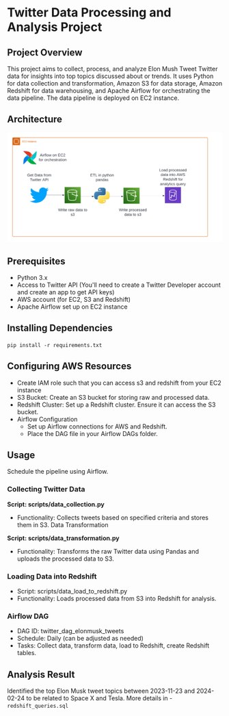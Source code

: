 # Twitter Data Processing and Analysis Project

## Project Overview

This project aims to collect, process, and analyze Elon Mush Tweet Twitter data for insights into top topics discussed about or trends. It uses Python for data collection and transformation, Amazon S3 for data storage, Amazon Redshift for data warehousing, and Apache Airflow for orchestrating the data pipeline. The data pipeline is deployed on EC2 instance.

## Architecture
![](images/twitter_etl_dataflow.png)

## Prerequisites
- Python 3.x
- Access to Twitter API (You'll need to create a Twitter Developer account and create an app to get API keys)
- AWS account (for EC2, S3 and Redshift)
- Apache Airflow set up on EC2 instance

## Installing Dependencies

```pip install -r requirements.txt```

## Configuring AWS Resources
- Create IAM role such that you can access s3 and redshift from your EC2 instance
- S3 Bucket: Create an S3 bucket for storing raw and processed data.
- Redshift Cluster: Set up a Redshift cluster. Ensure it can access the S3 bucket.
- Airflow Configuration
    - Set up Airflow connections for AWS and Redshift.
    - Place the DAG file in your Airflow DAGs folder.

## Usage
Schedule the pipeline using Airflow.

### Collecting Twitter Data
**Script: scripts/data_collection.py**
- Functionality: Collects tweets based on specified criteria and stores them in S3.
Data Transformation

**Script: scripts/data_transformation.py**
- Functionality: Transforms the raw Twitter data using Pandas and uploads the processed data to S3.

### Loading Data into Redshift
- Script: scripts/data_load_to_redshift.py
- Functionality: Loads processed data from S3 into Redshift for analysis.

### Airflow DAG
- DAG ID: twitter_dag_elonmusk_tweets
- Schedule: Daily (can be adjusted as needed)
- Tasks: Collect data, transform data, load to Redshift, create Redshift tables.

## Analysis Result
Identified the top Elon Musk tweet topics between 2023-11-23 and 2024-02-24 to be related to Space X and Tesla. More details in -`redshift_queries.sql`